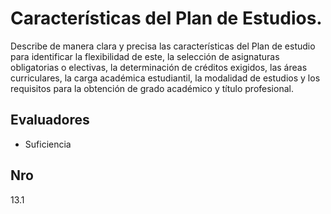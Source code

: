 # Características del Plan de Estudios.

Describe de manera clara y precisa las características del Plan de estudio para identificar la flexibilidad de este, la selección de asignaturas obligatorias o electivas, la determinación de créditos exigidos, las áreas curriculares, la carga académica estudiantil, la modalidad de estudios y los requisitos para la obtención de grado académico y título profesional.

## Evaluadores
* Suficiencia


## Nro
13.1

